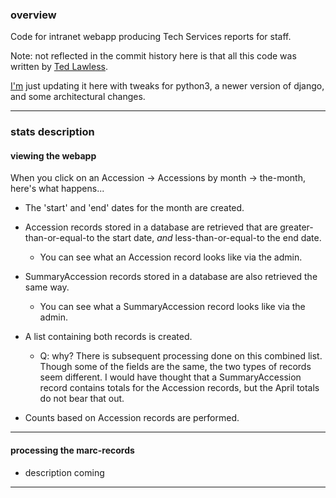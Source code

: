 ### overview

Code for intranet webapp producing Tech Services reports for staff.

Note: not reflected in the commit history here is that all this code was written by [Ted Lawless](https://github.com/lawlesst).

[I'm](https://github.com/birkin) just updating it here with tweaks for python3, a newer version of django, and some architectural changes.

---

### stats description

#### viewing the webapp

When you click on an Accession -> Accessions by month -> the-month, here's what happens...

- The 'start' and 'end' dates for the month are created.

- Accession records stored in a database are retrieved that are greater-than-or-equal-to the start date, _and_ less-than-or-equal-to the end date.
    - You can see what an Accession record looks like via the admin.

- SummaryAccession records stored in a database are also retrieved the same way.
    - You can see what a SummaryAccession record looks like via the admin.

- A list containing both records is created.
    - Q: why? There is subsequent processing done on this combined list. Though some of the fields are the same, the two types of records seem different. I would have thought that a SummaryAccession record contains totals for the Accession records, but the April totals do not bear that out.

- Counts based on Accession records are performed.


---

#### processing the marc-records

- description coming

---
